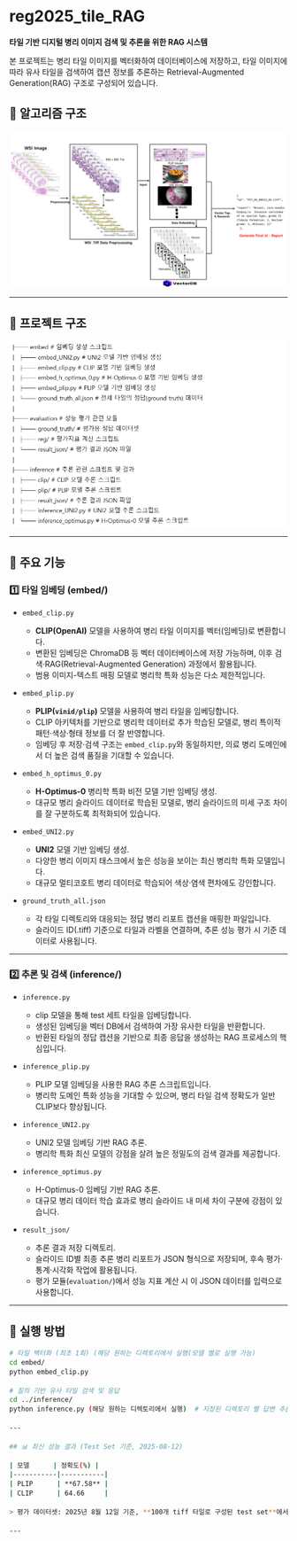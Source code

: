 # reg2025_tile_RAG

**타일 기반 디지털 병리 이미지 검색 및 추론을 위한 RAG 시스템**

본 프로젝트는 병리 타일 이미지를 벡터화하여 데이터베이스에 저장하고, 타일 이미지에 따라 유사 타일을 검색하여 캡션 정보를 추론하는 Retrieval-Augmented Generation(RAG) 구조로 구성되어 있습니다.


## 📁 알고리즘 구조

![Alt text](tile_RAG.png)


---

## 📁 프로젝트 구조

![Alt text](project.png)

---

## 🔧 주요 기능

### 1️⃣ 타일 임베딩 (embed/)

- `embed_clip.py`  
  - **CLIP(OpenAI)** 모델을 사용하여 병리 타일 이미지를 벡터(임베딩)로 변환합니다.
  - 변환된 임베딩은 ChromaDB 등 벡터 데이터베이스에 저장 가능하며, 이후 검색·RAG(Retrieval-Augmented Generation) 과정에서 활용됩니다.
  - 범용 이미지-텍스트 매핑 모델로 병리학 특화 성능은 다소 제한적입니다.

- `embed_plip.py`  
  - **PLIP(`vinid/plip`)** 모델을 사용하여 병리 타일을 임베딩합니다.  
  - CLIP 아키텍처를 기반으로 병리학 데이터로 추가 학습된 모델로, 병리 특이적 패턴·색상·형태 정보를 더 잘 반영합니다.
  - 임베딩 후 저장·검색 구조는 `embed_clip.py`와 동일하지만, 의료 병리 도메인에서 더 높은 검색 품질을 기대할 수 있습니다.

- `embed_h_optimus_0.py`  
  - **H-Optimus-0** 병리학 특화 비전 모델 기반 임베딩 생성.
  - 대규모 병리 슬라이드 데이터로 학습된 모델로, 병리 슬라이드의 미세 구조 차이를 잘 구분하도록 최적화되어 있습니다.

- `embed_UNI2.py`  
  - **UNI2** 모델 기반 임베딩 생성.
  - 다양한 병리 이미지 태스크에서 높은 성능을 보이는 최신 병리학 특화 모델입니다.
  - 대규모 멀티코호트 병리 데이터로 학습되어 색상·염색 편차에도 강인합니다.

- `ground_truth_all.json`  
  - 각 타일 디렉토리와 대응되는 정답 병리 리포트 캡션을 매핑한 파일입니다.
  - 슬라이드 ID(.tiff) 기준으로 타일과 라벨을 연결하며, 추론 성능 평가 시 기준 데이터로 사용됩니다.

---

### 2️⃣ 추론 및 검색 (inference/)

- `inference.py`  
  - clip 모델을 통해 test 세트 타일을 임베딩합니다.  
  - 생성된 임베딩을 벡터 DB에서 검색하여 가장 유사한 타일을 반환합니다.
  - 반환된 타일의 정답 캡션을 기반으로 최종 응답을 생성하는 RAG 프로세스의 핵심입니다.

- `inference_plip.py`  
  - PLIP 모델 임베딩을 사용한 RAG 추론 스크립트입니다.
  - 병리학 도메인 특화 성능을 기대할 수 있으며, 병리 타일 검색 정확도가 일반 CLIP보다 향상됩니다.

- `inference_UNI2.py`  
  - UNI2 모델 임베딩 기반 RAG 추론.
  - 병리학 특화 최신 모델의 강점을 살려 높은 정밀도의 검색 결과를 제공합니다.

- `inference_optimus.py`  
  - H-Optimus-0 임베딩 기반 RAG 추론.
  - 대규모 병리 데이터 학습 효과로 병리 슬라이드 내 미세 차이 구분에 강점이 있습니다.

- `result_json/`  
  - 추론 결과 저장 디렉토리.
  - 슬라이드 ID별 최종 추론 병리 리포트가 JSON 형식으로 저장되며, 후속 평가·통계·시각화 작업에 활용됩니다.
  - 평가 모듈(`evaluation/`)에서 성능 지표 계산 시 이 JSON 데이터를 입력으로 사용합니다.


---

## 🚀 실행 방법

```bash
# 타일 벡터화 (최초 1회) (해당 원하는 디렉토리에서 실행(모델 별로 실행 가능) 
cd embed/
python embed_clip.py

# 질의 기반 유사 타일 검색 및 응답
cd ../inference/
python inference.py (해당 원하는 디렉토리에서 실행)  # 지정된 디렉토리 별 답변 추론.

---

## 📊 최신 성능 결과 (Test Set 기준, 2025-08-12)

| 모델      | 정확도(%) |
|-----------|-----------|
| PLIP      | **67.58** |
| CLIP      | 64.66     |

> 평가 데이터셋: 2025년 8월 12일 기준, **100개 tiff 타일로 구성된 test set**에서 reg2025 챌린지에서 제공한 **캡션과의 일치도**를 기준으로, 동일한 RAG 파이프라인 구성에서 모델별 임베딩 결과를 비교한 성능 지표입니다.

---









